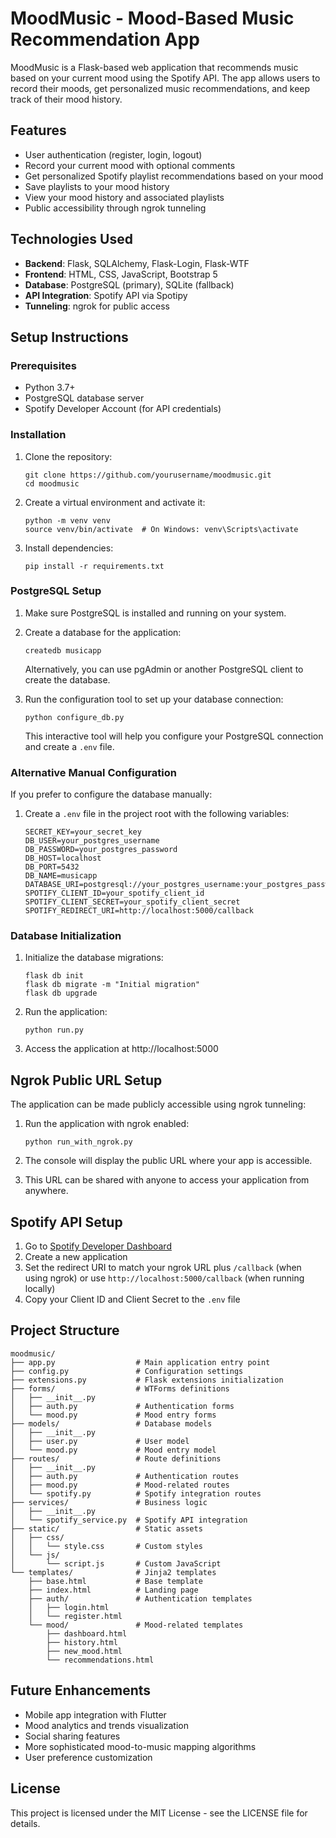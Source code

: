 # MoodMusic - Mood-Based Music Recommendation App

MoodMusic is a Flask-based web application that recommends music based on your current mood using the Spotify API. The app allows users to record their moods, get personalized music recommendations, and keep track of their mood history.

## Features

- User authentication (register, login, logout)
- Record your current mood with optional comments
- Get personalized Spotify playlist recommendations based on your mood
- Save playlists to your mood history
- View your mood history and associated playlists
- Public accessibility through ngrok tunneling

## Technologies Used

- **Backend**: Flask, SQLAlchemy, Flask-Login, Flask-WTF
- **Frontend**: HTML, CSS, JavaScript, Bootstrap 5
- **Database**: PostgreSQL (primary), SQLite (fallback)
- **API Integration**: Spotify API via Spotipy
- **Tunneling**: ngrok for public access

## Setup Instructions

### Prerequisites

- Python 3.7+
- PostgreSQL database server
- Spotify Developer Account (for API credentials)

### Installation

1. Clone the repository:
   ```
   git clone https://github.com/yourusername/moodmusic.git
   cd moodmusic
   ```

2. Create a virtual environment and activate it:
   ```
   python -m venv venv
   source venv/bin/activate  # On Windows: venv\Scripts\activate
   ```

3. Install dependencies:
   ```
   pip install -r requirements.txt
   ```

### PostgreSQL Setup

1. Make sure PostgreSQL is installed and running on your system.
2. Create a database for the application:
   ```
   createdb musicapp
   ```
   
   Alternatively, you can use pgAdmin or another PostgreSQL client to create the database.

3. Run the configuration tool to set up your database connection:
   ```
   python configure_db.py
   ```
   
   This interactive tool will help you configure your PostgreSQL connection and create a `.env` file.

### Alternative Manual Configuration

If you prefer to configure the database manually:

1. Create a `.env` file in the project root with the following variables:
   ```
   SECRET_KEY=your_secret_key
   DB_USER=your_postgres_username
   DB_PASSWORD=your_postgres_password
   DB_HOST=localhost
   DB_PORT=5432
   DB_NAME=musicapp
   DATABASE_URI=postgresql://your_postgres_username:your_postgres_password@localhost:5432/musicapp
   SPOTIFY_CLIENT_ID=your_spotify_client_id
   SPOTIFY_CLIENT_SECRET=your_spotify_client_secret
   SPOTIFY_REDIRECT_URI=http://localhost:5000/callback
   ```

### Database Initialization

1. Initialize the database migrations:
   ```
   flask db init
   flask db migrate -m "Initial migration"
   flask db upgrade
   ```

2. Run the application:
   ```
   python run.py
   ```

3. Access the application at http://localhost:5000

## Ngrok Public URL Setup

The application can be made publicly accessible using ngrok tunneling:

1. Run the application with ngrok enabled:
   ```
   python run_with_ngrok.py
   ```

2. The console will display the public URL where your app is accessible.

3. This URL can be shared with anyone to access your application from anywhere.

## Spotify API Setup

1. Go to [Spotify Developer Dashboard](https://developer.spotify.com/dashboard/)
2. Create a new application
3. Set the redirect URI to match your ngrok URL plus `/callback` (when using ngrok)
   or use `http://localhost:5000/callback` (when running locally)
4. Copy your Client ID and Client Secret to the `.env` file

## Project Structure

```
moodmusic/
├── app.py                  # Main application entry point
├── config.py               # Configuration settings
├── extensions.py           # Flask extensions initialization
├── forms/                  # WTForms definitions
│   ├── __init__.py
│   ├── auth.py             # Authentication forms
│   └── mood.py             # Mood entry forms
├── models/                 # Database models
│   ├── __init__.py
│   ├── user.py             # User model
│   └── mood.py             # Mood entry model
├── routes/                 # Route definitions
│   ├── __init__.py
│   ├── auth.py             # Authentication routes
│   ├── mood.py             # Mood-related routes
│   └── spotify.py          # Spotify integration routes
├── services/               # Business logic
│   ├── __init__.py
│   └── spotify_service.py  # Spotify API integration
├── static/                 # Static assets
│   ├── css/
│   │   └── style.css       # Custom styles
│   └── js/
│       └── script.js       # Custom JavaScript
└── templates/              # Jinja2 templates
    ├── base.html           # Base template
    ├── index.html          # Landing page
    ├── auth/               # Authentication templates
    │   ├── login.html
    │   └── register.html
    └── mood/               # Mood-related templates
        ├── dashboard.html
        ├── history.html
        ├── new_mood.html
        └── recommendations.html
```

## Future Enhancements

- Mobile app integration with Flutter
- Mood analytics and trends visualization
- Social sharing features
- More sophisticated mood-to-music mapping algorithms
- User preference customization

## License

This project is licensed under the MIT License - see the LICENSE file for details. 